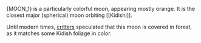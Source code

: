 {MOON_1} is a particularly colorful moon, appearing mostly orange. It is the closest major (spherical) moon orbiting [[Kidishi]].

Until modern times, [critters](Critter) speculated that this moon is covered in forest, as it matches some Kidish foliage in color.
